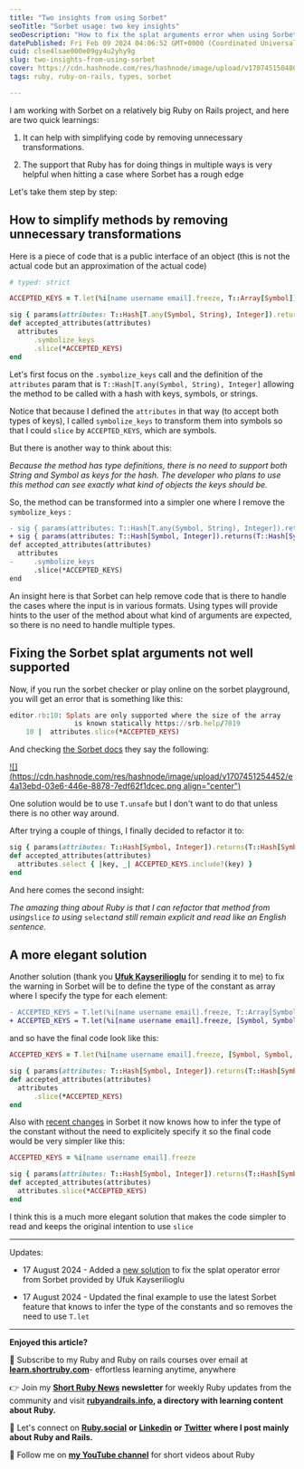 ```yaml
---
title: "Two insights from using Sorbet"
seoTitle: "Sorbet usage: two key insights"
seoDescription: "How to fix the splat arguments error when using Sorbet and simplify code"
datePublished: Fri Feb 09 2024 04:06:52 GMT+0000 (Coordinated Universal Time)
cuid: clse4lsae000e09gy4u2yhy9g
slug: two-insights-from-using-sorbet
cover: https://cdn.hashnode.com/res/hashnode/image/upload/v1707451504809/6a9317ac-03eb-4ff3-9135-6c22ef7aa221.png
tags: ruby, ruby-on-rails, types, sorbet

---
```


I am working with Sorbet on a relatively big Ruby on Rails project, and here are two quick learnings:

1. It can help with simplifying code by removing unnecessary transformations.
    
2. The support that Ruby has for doing things in multiple ways is very helpful when hitting a case where Sorbet has a rough edge
    

Let's take them step by step:

## How to simplify methods by removing unnecessary transformations

Here is a piece of code that is a public interface of an object (this is not the actual code but an approximation of the actual code)

```ruby
# typed: strict

ACCEPTED_KEYS = T.let(%i[name username email].freeze, T::Array[Symbol])

sig { params(attributes: T::Hash[T.any(Symbol, String), Integer]).returns(T::Hash[Symbol, Integer]) }  
def accepted_attributes(attributes)  
  attributes
	  .symbolize_keys
	  .slice(*ACCEPTED_KEYS)
end
```

Let's first focus on the `.symbolize_keys` call and the definition of the `attributes` param that is `T::Hash[T.any(Symbol, String), Integer]` allowing the method to be called with a hash with keys, symbols, or strings.

Notice that because I defined the `attributes` in that way (to accept both types of keys), I called `symbolize_keys` to transform them into symbols so that I could `slice` by `ACCEPTED_KEYS`, which are symbols.

But there is another way to think about this:

*Because the method has type definitions, there is no need to support both String and Symbol as keys for the hash. The developer who plans to use this method can see exactly what kind of objects the keys should be.*

So, the method can be transformed into a simpler one where I remove the `symbolize_keys` :

```diff
- sig { params(attributes: T::Hash[T.any(Symbol, String), Integer]).returns(T::Hash[Symbol, Integer]) }  
+ sig { params(attributes: T::Hash[Symbol, Integer]).returns(T::Hash[Symbol, Integer])} 
def accepted_attributes(attributes)  
  attributes
-	  .symbolize_keys
	  .slice(*ACCEPTED_KEYS)
end
```

An insight here is that Sorbet can help remove code that is there to handle the cases where the input is in various formats. Using types will provide hints to the user of the method about what kind of arguments are expected, so there is no need to handle multiple types.

## Fixing the Sorbet splat arguments not well supported

Now, if you run the sorbet checker or play online on the sorbet playground, you will get an error that is something like this:

```ruby
editor.rb:10: Splats are only supported where the size of the array 
                is known statically https://srb.help/7019
    10 |  attributes.slice(*ACCEPTED_KEYS)
```

And checking [the Sorbet docs](https://sorbet.org/docs/error-reference#7019) they say the following:

[![](https://cdn.hashnode.com/res/hashnode/image/upload/v1707451254452/e4a13ebd-03e6-446e-8878-7edf62f1dcec.png align="center")](https://sorbet.org/docs/error-reference#7019)

One solution would be to use `T.unsafe` but I don't want to do that unless there is no other way around.

After trying a couple of things, I finally decided to refactor it to:

```ruby
sig { params(attributes: T::Hash[Symbol, Integer]).returns(T::Hash[Symbol, Integer]) }  
def accepted_attributes(attributes)  
  attributes.select { |key, _| ACCEPTED_KEYS.include?(key) }
end
```

And here comes the second insight:

*The amazing thing about Ruby is that I can refactor that method from using*`slice` *to using* `select`*and still remain explicit and read like an English sentence.*

## A more elegant solution

Another solution (thank you [**Ufuk Kayserilioglu**](https://ufuk.dev) for sending it to me) to fix the warning in Sorbet will be to define the type of the constant as array where I specify the type for each element:

```diff
- ACCEPTED_KEYS = T.let(%i[name username email].freeze, T::Array[Symbol])
+ ACCEPTED_KEYS = T.let(%i[name username email].freeze, [Symbol, Symbol, Symbol])
```

and so have the final code look like this:

```ruby
ACCEPTED_KEYS = T.let(%i[name username email].freeze, [Symbol, Symbol, Symbol])

sig { params(attributes: T::Hash[Symbol, Integer]).returns(T::Hash[Symbol, Integer])} 
def accepted_attributes(attributes)  
  attributes
	  .slice(*ACCEPTED_KEYS)
end
```

Also with [recent changes](https://github.com/sorbet/sorbet/pull/7993) in Sorbet it now knows how to infer the type of the constant without the need to explicitely specify it so the final code would be very simpler like this:

```ruby
ACCEPTED_KEYS = %i[name username email].freeze

sig { params(attributes: T::Hash[Symbol, Integer]).returns(T::Hash[Symbol, Integer]) }  
def accepted_attributes(attributes)  
  attributes.slice(*ACCEPTED_KEYS)
end
```

I think this is a much more elegant solution that makes the code simpler to read and keeps the original intention to use `slice`

---

Updates:

* 17 August 2024 - Added a [new solution](https://allaboutcoding.ghinda.com/two-insights-from-using-sorbet#heading-a-more-elegant-solution) to fix the splat operator error from Sorbet provided by Ufuk Kayserilioglu
    
* 17 August 2024 - Updated the final example to use the latest Sorbet feature that knows to infer the type of the constants and so removes the need to use `T.let`
    

---

**Enjoyed this article?**

👐 Subscribe to my Ruby and Ruby on rails courses over email at [**learn.shortruby.com**](https://shortruby.com/)\- effortless learning anytime, anywhere

👉 Join my [**Short Ruby News**](https://shortruby.com/) **newsletter** for weekly Ruby updates from the community and visit [**rubyandrails.info**](https://shortruby.com/)**, a directory with learning content about Ruby.**

🤝 Let's connect on [**Ruby.social**](https://shortruby.com/) **or** [**Linkedin**](https://linkedin.com/in/lucianghinda) **or** [**Twitter**](https://x.com/lucianghinda) **where I post mainly about Ruby and Rails.**

🎥 Follow me on [**my YouTube channel**](https://www.youtube.com/@shortruby) for short videos about Ruby